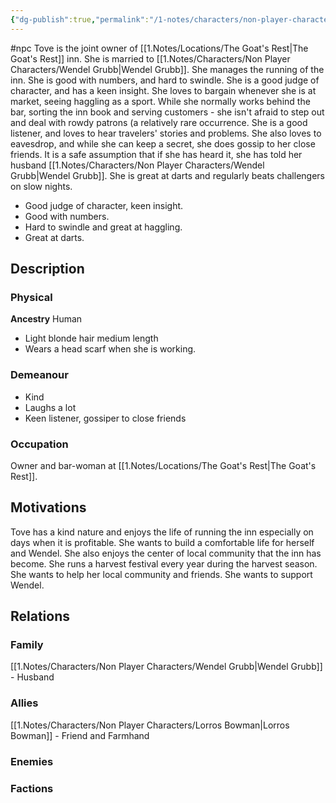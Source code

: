```yaml
---
{"dg-publish":true,"permalink":"/1-notes/characters/non-player-characters/tove-grubb/"}
---
```


#npc 
Tove is the joint owner of [[1.Notes/Locations/The Goat's Rest\|The Goat's Rest]] inn. She is married to [[1.Notes/Characters/Non Player Characters/Wendel Grubb\|Wendel Grubb]]. She manages the running of the inn. She is good with numbers, and hard to swindle. She is a good judge of character, and has a keen insight.  She loves to bargain whenever she is at market, seeing haggling as a sport.
While she normally works behind the bar, sorting the inn book and serving customers - she isn't afraid to step out and deal with rowdy patrons (a relatively rare occurrence.  She is a good listener, and loves to hear travelers' stories and problems. She also loves to eavesdrop, and while she can keep a secret, she does gossip to her close friends. It is a safe assumption that if she has heard it, she has told her husband [[1.Notes/Characters/Non Player Characters/Wendel Grubb\|Wendel Grubb]]. She is great at darts and regularly beats challengers on slow nights.

* Good judge of character, keen insight.
* Good with numbers.
* Hard to swindle and great at haggling.
* Great at darts.
## Description
### Physical
**Ancestry** Human
* Light blonde hair medium length
* Wears a head scarf when she is working.

### Demeanour
* Kind
* Laughs a lot
* Keen listener, gossiper to close friends

### Occupation
Owner and bar-woman at [[1.Notes/Locations/The Goat's Rest\|The Goat's Rest]].

## Motivations
Tove has a kind nature and enjoys the life of running the inn especially on days when it is profitable. She wants to build a comfortable life for herself and Wendel. She also enjoys the center of local community that the inn has become. She runs a harvest festival every year during the harvest season. 
She wants to help her local community and friends. 
She wants to support Wendel.
## Relations
### Family
[[1.Notes/Characters/Non Player Characters/Wendel Grubb\|Wendel Grubb]] - Husband
### Allies
[[1.Notes/Characters/Non Player Characters/Lorros Bowman\|Lorros Bowman]] - Friend and Farmhand
### Enemies
### Factions

 
